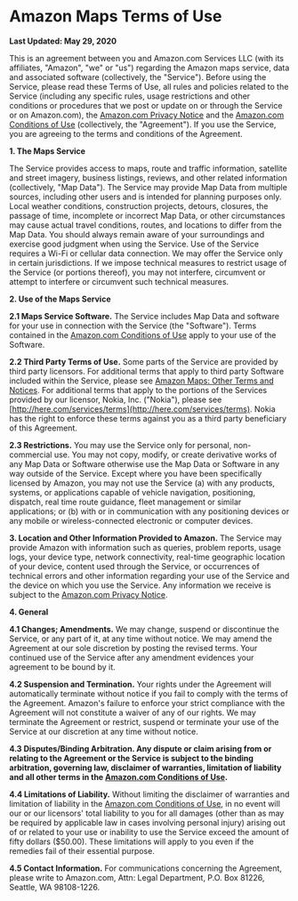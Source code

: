 Amazon Maps Terms of Use
========================

**Last Updated: May 29, 2020**

This is an agreement between you and Amazon.com Services LLC (with its affiliates, "Amazon", "we" or "us") regarding the Amazon maps service, data and associated software (collectively, the "Service"). Before using the Service, please read these Terms of Use, all rules and policies related to the Service (including any specific rules, usage restrictions and other conditions or procedures that we post or update on or through the Service or on Amazon.com), the [Amazon.com Privacy Notice](https://www.amazon.com/gp/help/customer/display.html?nodeId=468496) and the [Amazon.com Conditions of Use](https://www.amazon.com/gp/help/customer/display.html/?nodeId=508088) (collectively, the "Agreement"). If you use the Service, you are agreeing to the terms and conditions of the Agreement.

**1\. The Maps Service**

The Service provides access to maps, route and traffic information, satellite and street imagery, business listings, reviews, and other related information (collectively, "Map Data"). The Service may provide Map Data from multiple sources, including other users and is intended for planning purposes only. Local weather conditions, construction projects, detours, closures, the passage of time, incomplete or incorrect Map Data, or other circumstances may cause actual travel conditions, routes, and locations to differ from the Map Data. You should always remain aware of your surroundings and exercise good judgment when using the Service. Use of the Service requires a Wi-Fi or cellular data connection. We may offer the Service only in certain jurisdictions. If we impose technical measures to restrict usage of the Service (or portions thereof), you may not interfere, circumvent or attempt to interfere or circumvent such technical measures.

**2\. Use of the Maps Service**

**2.1 Maps Service Software.** The Service includes Map Data and software for your use in connection with the Service (the "Software"). Terms contained in the [Amazon.com Conditions of Use](https://www.amazon.com/gp/help/customer/display.html/?nodeId=508088) apply to your use of the Software.

**2.2 Third Party Terms of Use.** Some parts of the Service are provided by third party licensors. For additional terms that apply to third party Software included within the Service, please see [Amazon Maps: Other Terms and Notices](https://www.amazon.com/gp/help/customer/display.html?nodeId=201544870). For additional terms that apply to the portions of the Services provided by our licensor, Nokia, Inc. ("Nokia"), please see [http://here.com/services/terms](http://here.com/services/terms). Nokia has the right to enforce these terms against you as a third party beneficiary of this Agreement.

**2.3 Restrictions.** You may use the Service only for personal, non-commercial use. You may not copy, modify, or create derivative works of any Map Data or Software otherwise use the Map Data or Software in any way outside of the Service. Except where you have been specifically licensed by Amazon, you may not use the Service (a) with any products, systems, or applications capable of vehicle navigation, positioning, dispatch, real time route guidance, fleet management or similar applications; or (b) with or in communication with any positioning devices or any mobile or wireless-connected electronic or computer devices.

**3\. Location and Other Information Provided to Amazon.** The Service may provide Amazon with information such as queries, problem reports, usage logs, your device type, network connectivity, real-time geographic location of your device, content used through the Service, or occurrences of technical errors and other information regarding your use of the Service and the device on which you use the Service. Any information we receive is subject to the [Amazon.com Privacy Notice](https://www.amazon.com/gp/help/customer/display.html?nodeId=468496).

**4\. General**

**4.1 Changes; Amendments.** We may change, suspend or discontinue the Service, or any part of it, at any time without notice. We may amend the Agreement at our sole discretion by posting the revised terms. Your continued use of the Service after any amendment evidences your agreement to be bound by it.

**4.2 Suspension and Termination.** Your rights under the Agreement will automatically terminate without notice if you fail to comply with the terms of the Agreement. Amazon's failure to enforce your strict compliance with the Agreement will not constitute a waiver of any of our rights. We may terminate the Agreement or restrict, suspend or terminate your use of the Service at our discretion at any time without notice.

**4.3 Disputes/Binding Arbitration. Any dispute or claim arising from or relating to the Agreement or the Service is subject to the binding arbitration, governing law, disclaimer of warranties, limitation of liability and all other terms in the [Amazon.com Conditions of Use](https://www.amazon.com/gp/help/customer/display.html/?nodeId=508088).**

**4.4 Limitations of Liability.** Without limiting the disclaimer of warranties and limitation of liability in the [Amazon.com Conditions of Use](https://www.amazon.com/gp/help/customer/display.html/?nodeId=508088), in no event will our or our licensors' total liability to you for all damages (other than as may be required by applicable law in cases involving personal injury) arising out of or related to your use or inability to use the Service exceed the amount of fifty dollars ($50.00). These limitations will apply to you even if the remedies fail of their essential purpose.

**4.5 Contact Information.** For communications concerning the Agreement, please write to Amazon.com, Attn: Legal Department, P.O. Box 81226, Seattle, WA 98108-1226.
